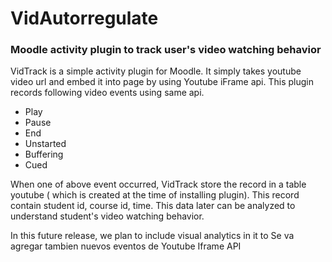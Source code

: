 # VidAutorregulate
### Moodle activity plugin to track user's video watching behavior
VidTrack is a simple activity plugin for Moodle. It simply takes youtube video url and embed it into page by using Youtube iFrame api. This plugin records following video events using same api.
- Play
- Pause
- End
- Unstarted
- Buffering
- Cued

When one of above event occurred, VidTrack store the record in a table youtube ( which is created at the time of installing plugin). This record contain student id, course id, time. This data later can be analyzed to understand student's video watching behavior.

In this future release, we plan to include visual analytics in it to 
Se va agregar tambien nuevos eventos de Youtube  Iframe API
